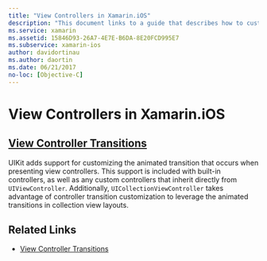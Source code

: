 ```yaml
---
title: "View Controllers in Xamarin.iOS"
description: "This document links to a guide that describes how to customize the animated transitions between view controllers in Xamarin.iOS."
ms.service: xamarin
ms.assetid: 15846D93-26A7-4E7E-B6DA-8E20FCD995E7
ms.subservice: xamarin-ios
author: davidortinau
ms.author: daortin
ms.date: 06/21/2017
no-loc: [Objective-C]
---
```


# View Controllers in Xamarin.iOS

## [View Controller Transitions](transitions.md)

UIKit adds support for customizing the animated transition that occurs when presenting view controllers. This support is included with built-in controllers, as well as any custom controllers that inherit directly from `UIViewController`. Additionally, `UICollectionViewController` takes advantage of controller transition customization to leverage the animated transitions in collection view layouts.

## Related Links

- [View Controller Transitions](~/ios/user-interface/ios-ui/view-controllers/transitions.md)
